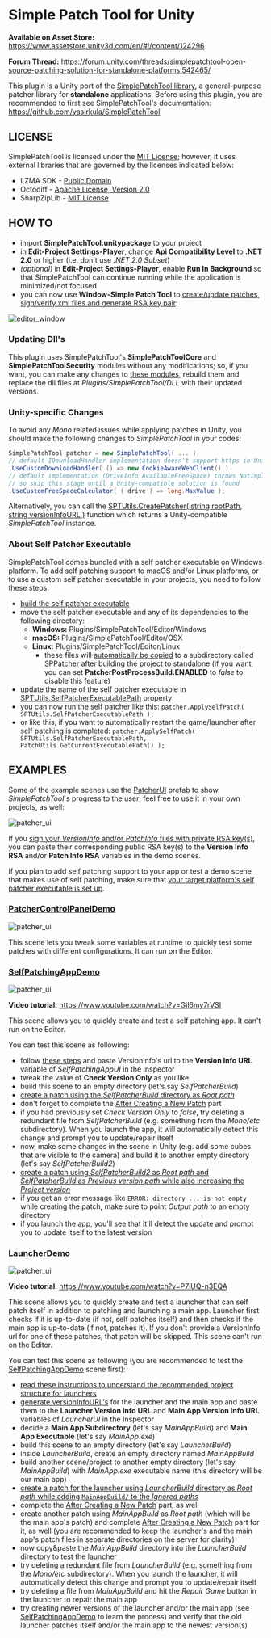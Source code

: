 # Simple Patch Tool for Unity

**Available on Asset Store:** https://www.assetstore.unity3d.com/en/#!/content/124296

**Forum Thread:** https://forum.unity.com/threads/simplepatchtool-open-source-patching-solution-for-standalone-platforms.542465/

This plugin is a Unity port of the [SimplePatchTool library](https://github.com/yasirkula/SimplePatchTool), a general-purpose patcher library for **standalone** applications. Before using this plugin, you are recommended to first see SimplePatchTool's documentation: https://github.com/yasirkula/SimplePatchTool

## LICENSE

SimplePatchTool is licensed under the [MIT License](LICENSE); however, it uses external libraries that are governed by the licenses indicated below:

- LZMA SDK - [Public Domain](https://www.7-zip.org/sdk.html)
- Octodiff - [Apache License, Version 2.0](https://github.com/OctopusDeploy/Octodiff/blob/master/LICENSE.txt)
- SharpZipLib - [MIT License](https://github.com/icsharpcode/SharpZipLib/blob/master/LICENSE.txt)

## HOW TO

- import **SimplePatchTool.unitypackage** to your project
- in **Edit-Project Settings-Player**, change **Api Compatibility Level** to **.NET 2.0** or higher (i.e. don't use *.NET 2.0 Subset*)
- *(optional)* in **Edit-Project Settings-Player**, enable **Run In Background** so that SimplePatchTool can continue running while the application is minimized/not focused
- you can now use **Window-Simple Patch Tool** to [create/update patches, sign/verify xml files and generate RSA key pair](https://github.com/yasirkula/SimplePatchTool/wiki):

![editor_window](Images/editor-window.png)

### Updating Dll's

This plugin uses SimplePatchTool's **SimplePatchToolCore** and **SimplePatchToolSecurity** modules without any modifications; so, if you want, you can make any changes to [these modules](https://github.com/yasirkula/SimplePatchTool), rebuild them and replace the dll files at *Plugins/SimplePatchTool/DLL* with their updated versions.

### Unity-specific Changes

To avoid any *Mono* related issues while applying patches in Unity, you should make the following changes to *SimplePatchTool* in your codes:

```csharp
SimplePatchTool patcher = new SimplePatchTool( ... )
// default IDownloadHandler implementation doesn't support https in Unity
.UseCustomDownloadHandler( () => new CookieAwareWebClient() )
// default implementation (DriveInfo.AvailableFreeSpace) throws NotImplementedException in Unity 5.6.2,
// so skip this stage until a Unity-compatible solution is found
.UseCustomFreeSpaceCalculator( ( drive ) => long.MaxValue );
```

Alternatively, you can call the [SPTUtils.CreatePatcher( string rootPath, string versionInfoURL )](Plugins/SimplePatchTool/Scripts/SPTUtils.cs) function which returns a Unity-compatible *SimplePatchTool* instance.

### About Self Patcher Executable

SimplePatchTool comes bundled with a self patcher executable on Windows platform. To add self patching support to macOS and/or Linux platforms, or to use a custom self patcher executable in your projects, you need to follow these steps:

- [build the self patcher executable](https://github.com/yasirkula/SimplePatchTool/wiki/Creating-Self-Patcher-Executable)
- move the self patcher executable and any of its dependencies to the following directory:
  - **Windows:** Plugins/SimplePatchTool/Editor/Windows
  - **macOS:** Plugins/SimplePatchTool/Editor/OSX
  - **Linux:** Plugins/SimplePatchTool/Editor/Linux
    - these files will [automatically be copied](Plugins/SimplePatchTool/Editor/PatcherPostProcessBuild.cs) to a subdirectory called [SPPatcher](https://github.com/yasirkula/SimplePatchTool/blob/master/SimplePatchToolCore/Utilities/PatchParameters.cs) after building the project to standalone (if you want, you can set **PatcherPostProcessBuild.ENABLED** to *false* to disable this feature)
- update the name of the self patcher executable in [SPTUtils.SelfPatcherExecutablePath](Plugins/SimplePatchTool/Scripts/SPTUtils.cs) property
- you can now run the self patcher like this: `patcher.ApplySelfPatch( SPTUtils.SelfPatcherExecutablePath );`
- or like this, if you want to automatically restart the game/launcher after self patching is completed: `patcher.ApplySelfPatch( SPTUtils.SelfPatcherExecutablePath, PatchUtils.GetCurrentExecutablePath() );`

## EXAMPLES

Some of the example scenes use the [PatcherUI](Plugins/SimplePatchTool/Demo/PatcherUI.cs) prefab to show *SimplePatchTool*'s progress to the user; feel free to use it in your own projects, as well:

![patcher_ui](Images/patcher-ui.png)

If you [sign your *VersionInfo* and/or *PatchInfo* files with private RSA key(s)](https://github.com/yasirkula/SimplePatchTool/wiki/Signing-&-Verifying-Patches), you can paste their corresponding public RSA key(s) to the **Version Info RSA** and/or **Patch Info RSA** variables in the demo scenes.

If you plan to add self patching support to your app or test a demo scene that makes use of self patching, make sure that [your target platform's self patcher executable is set up](#about-self-patcher-executable).

### [PatcherControlPanelDemo](Plugins/SimplePatchTool/Demo/PatcherControlPanelDemo.cs)

![patcher_ui](Images/control-panel-demo.png)

This scene lets you tweak some variables at runtime to quickly test some patches with different configurations. It can run on the Editor.

### [SelfPatchingAppDemo](Plugins/SimplePatchTool/Demo/SelfPatchingAppDemo.cs)

![patcher_ui](Images/self-patching-app-demo.png)

**Video tutorial:** https://www.youtube.com/watch?v=Gjl6my7rVSI

This scene allows you to quickly create and test a self patching app. It can't run on the Editor.

You can test this scene as following:

- follow [these steps](https://github.com/yasirkula/SimplePatchTool/wiki/Generating-versionInfoURL) and paste VersionInfo's url to the **Version Info URL** variable of *SelfPatchingAppUI* in the Inspector
- tweak the value of **Check Version Only** as you like
- build this scene to an empty directory (let's say *SelfPatcherBuild*)
- [create a patch using the *SelfPatcherBuild* directory as *Root path*](https://github.com/yasirkula/SimplePatchTool/wiki/Creating-Patches#via-unity-plugin)
- don't forget to complete the [After Creating a New Patch](https://github.com/yasirkula/SimplePatchTool/wiki/Creating-Patches#after-creating-a-new-patch) part
- if you had previously set *Check Version Only* to *false*, try deleting a redundant file from *SelfPatcherBuild* (e.g. something from the *Mono/etc* subdirectory). When you launch the app, it will automatically detect this change and prompt you to update/repair itself
- now, make some changes in the scene in Unity (e.g. add some cubes that are visible to the camera) and build it to another empty directory (let's say *SelfPatcherBuild2*)
- [create a patch using *SelfPatcherBuild2* as *Root path* and *SelfPatcherBuild* as *Previous version path* while also increasing the *Project version*](https://github.com/yasirkula/SimplePatchTool/wiki/Creating-Patches#via-unity-plugin)
- if you get an error message like `ERROR: directory ... is not empty` while creating the patch, make sure to point *Output path* to an empty directory
- if you launch the app, you'll see that it'll detect the update and prompt you to update itself to the latest version

### [LauncherDemo](Plugins/SimplePatchTool/Demo/LauncherDemo.cs)

![patcher_ui](Images/launcher-demo.png)

**Video tutorial:** https://www.youtube.com/watch?v=P7iUQ-n3EQA

This scene allows you to quickly create and test a launcher that can self patch itself in addition to patching and launching a main app. Launcher first checks if it is up-to-date (if not, self patches itself) and then checks if the main app is up-to-date (if not, patches it). If you don't provide a VersionInfo url for one of these patches, that patch will be skipped. This scene can't run on the Editor.

You can test this scene as following (you are recommended to test the [SelfPatchingAppDemo](#selfpatchingappdemo) scene first):

- [read these instructions to understand the recommended project structure for launchers](https://github.com/yasirkula/SimplePatchTool/wiki/Recommended-Project-Structure)
- [generate versionInfoURL's](https://github.com/yasirkula/SimplePatchTool/wiki/Generating-versionInfoURL) for the launcher and the main app and paste them to the **Launcher Version Info URL** and **Main App Version Info URL** variables of *LauncherUI* in the Inspector
- decide a **Main App Subdirectory** (let's say *MainAppBuild*) and **Main App Executable** (let's say *MainApp.exe*)
- build this scene to an empty directory (let's say *LauncherBuild*)
- inside *LauncherBuild*, create an empty directory named *MainAppBuild*
- build another scene/project to another empty directory (let's say *MainAppBuild*) with *MainApp.exe* executable name (this directory will be our main app)
- [create a patch for the launcher using *LauncherBuild* directory as *Root path* while adding `MainAppBuild/` to the *Ignored paths*](https://github.com/yasirkula/SimplePatchTool/wiki/Creating-Patches#via-unity-plugin)
- complete the [After Creating a New Patch](https://github.com/yasirkula/SimplePatchTool/wiki/Creating-Patches#after-creating-a-new-patch) part, as well
- create another patch using *MainAppBuild* as *Root path* (which will be the main app's patch) and complete [After Creating a New Patch](https://github.com/yasirkula/SimplePatchTool/wiki/Creating-Patches#after-creating-a-new-patch) part for it, as well (you are recommended to keep the launcher's and the main app's patch files in separate directories on the server for clarity)
- now copy&paste the *MainAppBuild* directory into the *LauncherBuild* directory to test the launcher
- try deleting a redundant file from *LauncherBuild* (e.g. something from the *Mono/etc* subdirectory). When you launch the launcher, it will automatically detect this change and prompt you to update/repair itself
- try deleting a file from *MainAppBuild* and hit the *Repair Game* button in the launcher to repair the main app
- try creating newer versions of the launcher and/or the main app (see [SelfPatchingAppDemo](#selfpatchingappdemo) to learn the process) and verify that the old launcher patches itself and/or the main app to the newest version(s)
